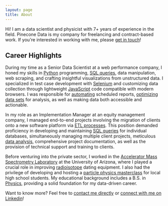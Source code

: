 ```yaml
---
layout: page
title: About
---
```


Hi! I am a data scientist and physicist with 7+ years of experience in the field. Pinecone Data is my company for freelancing and contract-based work. If you're interested in working with me, please [get in touch](/contact)!

## Career Highlights

During my time as a Senior Data Scientist at a web performance company, I honed my skills in [Python](https://www.python.org/) programming, [SQL queries](https://en.wikipedia.org/wiki/SQL), data manipulation, web scraping, and crafting insightful visualizations from unstructured data. I specialized in test case development with [Selenium](https://www.selenium.dev/) and customizing data collection through lightweight [JavaScript](https://developer.mozilla.org/en-US/docs/Web/JavaScript) code compatible with modern browsers. I was responsible for [automating](https://man7.org/linux/man-pages/man5/crontab.5.html) scheduled reports, [optimizing data sets](https://pypi.org/project/pandas/) for analysis, as well as making data both accessible and actionable.

In my role as an Implementation Manager at an equity management company, I managed end-to-end projects involving the migration of clients onto a new software platform via [ETL processes](https://www.ibm.com/topics/etl). This position demanded proficiency in developing and maintaining [SQL queries](https://en.wikipedia.org/wiki/SQL) for individual databases, simultaneously managing multiple client projects, meticulous [data analysis]((https://pypi.org/project/pandas/)), comprehensive project documentation, as well as the provision of technical support and training to clients.

Before venturing into the private sector, I worked in the [Accelerator Mass Spectrometry Laboratory](https://ams.arizona.edu/) at the University of Arizona, where I played a crucial role in improving [radioisotope](https://en.wikipedia.org/wiki/Radionuclide) dating equipment. I also had the privilege of developing and hosting a [particle physics masterclass](https://home.cern/news/news/physics/find-higgs-boson-lhc-public-data) for local high school students. My educational background includes a B.S. in [Physics](https://w3.physics.arizona.edu/), providing a solid foundation for my data-driven career.

Want to know more? Feel free to [contact me directly](/workwithme) or [connect with me on Linkedin](https://linkedin.com/in/emilyrcreager)! 
